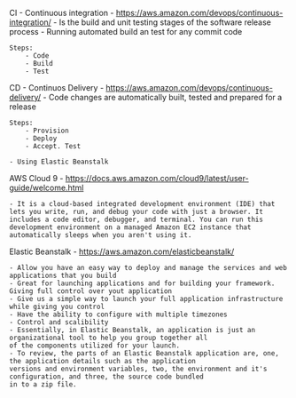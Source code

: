CI - Continuous integration - https://aws.amazon.com/devops/continuous-integration/
    - Is the build and unit testing stages of the software release process
    - Running automated build an test for any commit code

    Steps: 
        - Code
        - Build
        - Test

CD - Continuos Delivery - https://aws.amazon.com/devops/continuous-delivery/
    - Code changes are automatically built, tested and prepared for a release

    Steps: 
        - Provision
        - Deploy
        - Accept. Test

    - Using Elastic Beanstalk

AWS Cloud 9 - https://docs.aws.amazon.com/cloud9/latest/user-guide/welcome.html

    - It is a cloud-based integrated development environment (IDE) that lets you write, run, and debug your code with just a browser. It includes a code editor, debugger, and terminal. You can run this development environment on a managed Amazon EC2 instance that automatically sleeps when you aren't using it.

Elastic Beanstalk - https://aws.amazon.com/elasticbeanstalk/

    - Allow you have an easy way to deploy and manage the services and web applications that you build
    - Great for launching applications and for building your framework. Giving full control over yout application
    - Give us a simple way to launch your full application infrastructure while giving you control
    - Have the ability to configure with multiple timezones
    - Control and scalibility
    - Essentially, in Elastic Beanstalk, an application is just an organizational tool to help you group together all 
    of the components utilized for your launch.
    - To review, the parts of an Elastic Beanstalk application are, one, the application details such as the application
    versions and environment variables, two, the environment and it's configuration, and three, the source code bundled 
    in to a zip file.

